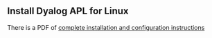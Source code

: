 ## Install Dyalog APL for Linux
There is a PDF of [complete installation and configuration instructions](http://docs.dyalog.com/17.0/Dyalog%20for%20UNIX%20Installation%20and%20Configuration%20Guide.pdf)  


